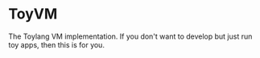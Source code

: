 # ToyVM

The Toylang VM implementation. If you don't want to develop but just run 
toy apps, then this is for you.